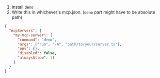 
1. install `deno`
2. Write this in whichever's mcp.json. (`deno` part might have to be absolute path)
  ```json
  {
    "mcpServers": {
      "my-mcp-server": {
        "command": "deno",
        "args": ["run", "-A", "path/to/your/server.ts"],
        "env": {},
        "disabled": false,
        "alwaysAllow": []
      }
    }
  }
  ```